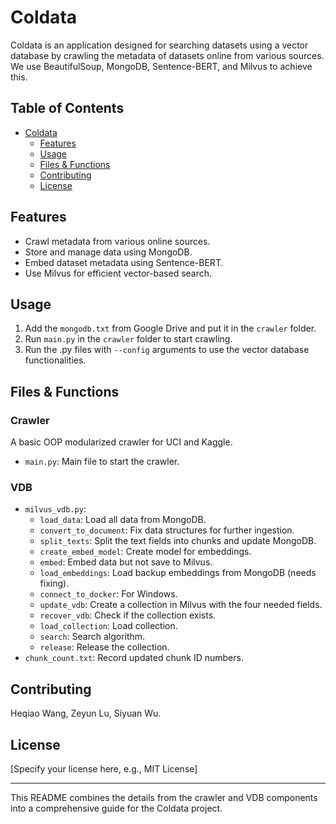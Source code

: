 # Coldata

Coldata is an application designed for searching datasets using a vector database by crawling the metadata of datasets online from various sources. We use BeautifulSoup, MongoDB, Sentence-BERT, and Milvus to achieve this.

## Table of Contents

- [Coldata](#coldata)
    - [Features](#features)
    - [Usage](#usage)
    - [Files & Functions](#files--functions)
    - [Contributing](#contributing)
    - [License](#license)

## Features

- Crawl metadata from various online sources.
- Store and manage data using MongoDB.
- Embed dataset metadata using Sentence-BERT.
- Use Milvus for efficient vector-based search.

## Usage

1. Add the `mongodb.txt` from Google Drive and put it in the `crawler` folder.
2. Run `main.py` in the `crawler` folder to start crawling.
3. Run the .py files with `--config` arguments to use the vector database functionalities.

## Files & Functions

### Crawler

A basic OOP modularized crawler for UCI and Kaggle.

- `main.py`: Main file to start the crawler.

### VDB

- `milvus_vdb.py`:
    - `load_data`: Load all data from MongoDB.
    - `convert_to_document`: Fix data structures for further ingestion.
    - `split_texts`: Split the text fields into chunks and update MongoDB.
    - `create_embed_model`: Create model for embeddings.
    - `embed`: Embed data but not save to Milvus.
    - `load_embeddings`: Load backup embeddings from MongoDB (needs fixing).
    - `connect_to_docker`: For Windows.
    - `update_vdb`: Create a collection in Milvus with the four needed fields.
    - `recover_vdb`: Check if the collection exists.
    - `load_collection`: Load collection.
    - `search`: Search algorithm.
    - `release`: Release the collection.
- `chunk_count.txt`: Record updated chunk ID numbers.

## Contributing

Heqiao Wang, Zeyun Lu, Siyuan Wu.

## License

[Specify your license here, e.g., MIT License]

---

This README combines the details from the crawler and VDB components into a comprehensive guide for the Coldata project.